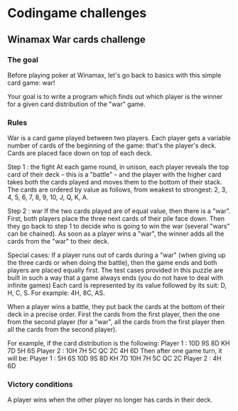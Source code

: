 # Codingame challenges

## Winamax War cards challenge

### The goal
Before playing poker at Winamax, let's go back to basics with this simple card game: war!

Your goal is to write a program which finds out which player is the winner for a given card distribution of the "war" game.

### Rules

War is a card game played between two players. Each player gets a variable number of cards of the beginning of the game: that's the player's deck. Cards are placed face down on top of each deck.
 
Step 1 : the fight
At each game round, in unison, each player reveals the top card of their deck – this is a "battle" – and the player with the higher card takes both the cards played and moves them to the bottom of their stack. The cards are ordered by value as follows, from weakest to strongest:
2, 3, 4, 5, 6, 7, 8, 9, 10, J, Q, K, A.
 
Step 2 : war
If the two cards played are of equal value, then there is a "war". First, both players place the three next cards of their pile face down. Then they go back to step 1 to decide who is going to win the war (several "wars" can be chained). As soon as a player wins a "war", the winner adds all the cards from the "war" to their deck.
 
Special cases:
If a player runs out of cards during a "war" (when giving up the three cards or when doing the battle), then the game ends and both players are placed equally first.
The test cases provided in this puzzle are built in such a way that a game always ends (you do not have to deal with infinite games)
Each card is represented by its value followed by its suit: D, H, C, S. For example: 4H, 8C, AS.

When a player wins a battle, they put back the cards at the bottom of their deck in a precise order. First the cards from the first player, then the one from the second player (for a "war", all the cards from the first player then all the cards from the second player).

For example, if the card distribution is the following:
Player 1 : 10D 9S 8D KH 7D 5H 6S
Player 2 : 10H 7H 5C QC 2C 4H 6D
Then after one game turn, it will be:
Player 1 : 5H 6S 10D 9S 8D KH 7D 10H 7H 5C QC 2C
Player 2 : 4H 6D

### Victory conditions
A player wins when the other player no longer has cards in their deck.

